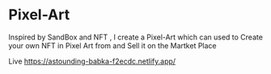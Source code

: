 # Pixel-Art

Inspired by SandBox and NFT , I create a Pixel-Art which can used to Create your own NFT in Pixel Art from and Sell it on the Martket Place 

Live 
https://astounding-babka-f2ecdc.netlify.app/
